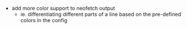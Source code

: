 - add more color support to neofetch output
    - ie. differentiating different parts of a line based on the pre-defined colors in the config
